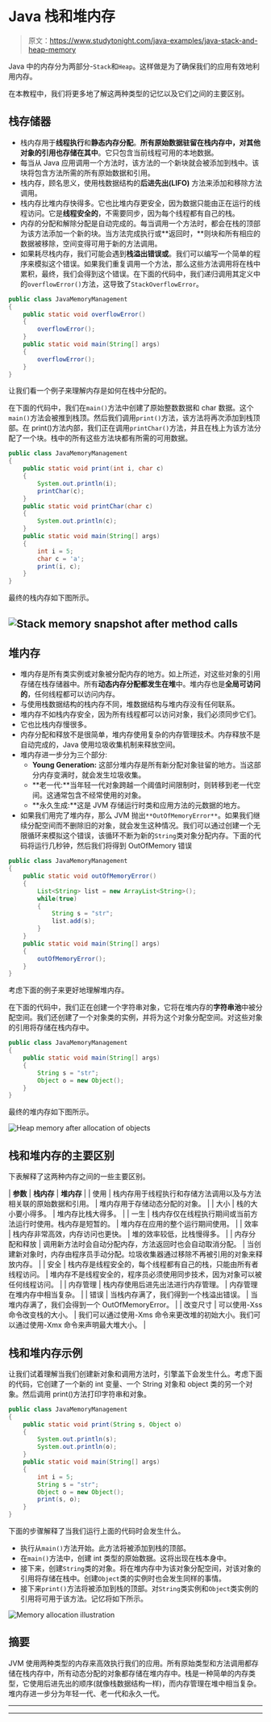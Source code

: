 # Java 栈和堆内存

> 原文：<https://www.studytonight.com/java-examples/java-stack-and-heap-memory>

Java 中的内存分为两部分-`Stack`和`Heap`。这样做是为了确保我们的应用有效地利用内存。

在本教程中，我们将更多地了解这两种类型的记忆以及它们之间的主要区别。

## 栈存储器

*   栈内存用于**线程执行**和**静态内存分配**。**所有原始数据驻留在栈内存中，对其他对象的引用也存储在其中**。它只包含当前线程可用的本地数据。
*   每当从 Java 应用调用一个方法时，该方法的一个新块就会被添加到栈中。该块将包含方法所需的所有原始数据和引用。
*   栈内存，顾名思义，使用栈数据结构的**后进先出(LIFO)** 方法来添加和移除方法调用。
*   栈内存比堆内存快得多。它也比堆内存更安全，因为数据只能由正在运行的线程访问。它是**线程安全的**，不需要同步，因为每个线程都有自己的栈。
*   内存的分配和解除分配是自动完成的。每当调用一个方法时，都会在栈的顶部为该方法添加一个新的块。当方法完成执行或**返回时，**则块和所有相应的数据被移除，空间变得可用于新的方法调用。
*   如果耗尽栈内存，我们可能会遇到**栈溢出错误或**。我们可以编写一个简单的程序来模拟这个错误。如果我们重复调用一个方法，那么这些方法调用将在栈中累积，最终，我们会得到这个错误。在下面的代码中，我们递归调用其定义中的`overflowError()`方法，这导致了`StackOverflowError`。

```java
public class JavaMemoryManagement
{
	public static void overflowError()
	{
		overflowError();
	}	
	public static void main(String[] args)
	{
		overflowError();
	}
}
```

让我们看一个例子来理解内存是如何在栈中分配的。

在下面的代码中，我们在`main()`方法中创建了原始整数数据和 char 数据。这个`main()`方法会被推到栈顶。然后我们调用`print()`方法，该方法将再次添加到栈顶部。在 print()方法内部，我们正在调用`printChar()`方法，并且在栈上为该方法分配了一个块。栈中的所有这些方法块都有所需的可用数据。

```java
public class JavaMemoryManagement
{
	public static void print(int i, char c)
	{
		System.out.println(i);
        printChar(c);
	}	
	public static void printChar(char c)
	{
		System.out.println(c);
	}	
	public static void main(String[] args)
	{
		int i = 5;
		char c = 'a';
		print(i, c);
	}
}
```

最终的栈内存如下图所示。

## ![Stack memory snapshot after method calls](img/e8438b78554c76048678c7335e6e6833.png)

## 堆内存

*   堆内存是所有类实例或对象被分配内存的地方。如上所述，对这些对象的引用存储在栈存储器中。所有**动态内存分配都发生在堆**中。堆内存也是**全局可访问的**，任何线程都可以访问内存。
*   与使用栈数据结构的栈内存不同，堆数据结构与堆内存没有任何联系。
*   堆内存不如栈内存安全，因为所有线程都可以访问对象，我们必须同步它们。
*   它也比栈内存慢很多。
*   内存分配和释放不是很简单，堆内存使用复杂的内存管理技术。内存释放不是自动完成的，Java 使用垃圾收集机制来释放空间。
*   堆内存进一步分为三个部分:
    *   **Young Generation:** 这部分堆内存是所有新分配对象驻留的地方。当这部分内存变满时，就会发生垃圾收集。
    *   **老一代:**当年轻一代对象跨越一个阈值时间限制时，则转移到老一代空间。这通常包含不经常使用的对象。
    *   **永久生成:**这是 JVM 存储运行时类和应用方法的元数据的地方。
*   如果我们用完了堆内存，那么 JVM 抛出`**OutOfMemoryError**`。如果我们继续分配空间而不删除旧的对象，就会发生这种情况。我们可以通过创建一个无限循环来模拟这个错误，该循环不断为新的`String`类对象分配内存。下面的代码将运行几秒钟，然后我们将得到 OutOfMemory 错误

```java
public class JavaMemoryManagement
{
	public static void outOfMemoryError()
	{
		List<String> list = new ArrayList<String>();
		while(true)
		{
			String s = "str";
			list.add(s);
		}
	}	
	public static void main(String[] args)
	{
		outOfMemoryError();
	}
}
```

考虑下面的例子来更好地理解堆内存。

在下面的代码中，我们正在创建一个字符串对象，它将在堆内存的**字符串池**中被分配空间。我们还创建了一个对象类的实例，并将为这个对象分配空间。对这些对象的引用将存储在栈内存中。

```java
public class JavaMemoryManagement
{
	public static void main(String[] args)
	{
		String s = "str";
		Object o = new Object();
	}
}
```

最终的堆内存如下图所示。

![Heap memory after allocation of objects](img/fdd3fc85fc368ba22f7c6ce2233528cc.png)

## 栈和堆内存的主要区别

下表解释了这两种内存之间的一些主要区别。

| **参数** | **栈内存** | **堆内存** |
| 使用 | 栈内存用于线程执行和存储方法调用以及与方法相关联的原始数据和引用。 | 堆内存用于存储动态分配的对象。 |
| 大小 | 栈的大小要小得多。 | 堆内存比栈大得多。 |
| 一生 | 栈内存仅在线程执行期间或当前方法运行时使用。栈内存是短暂的。 | 堆内存在应用的整个运行期间使用。 |
| 效率 | 栈内存非常高效，内存访问也更快。 | 堆的效率较低，比栈慢得多。 |
| 内存分配和释放 | 调用新方法时会自动分配内存，方法返回时也会自动取消分配。 | 当创建新对象时，内存由程序员手动分配。垃圾收集器通过移除不再被引用的对象来释放内存。 |
| 安全 | 栈内存是线程安全的，每个线程都有自己的栈，只能由所有者线程访问。 | 堆内存不是线程安全的，程序员必须使用同步技术，因为对象可以被任何线程访问。 |
| 内存管理 | 栈内存使用后进先出法进行内存管理。 | 内存管理在堆内存中相当复杂。 |
| 错误 | 当栈内存满了，我们得到一个栈溢出错误。 | 当堆内存满了，我们会得到一个 OutOfMemoryError。 |
| 改变尺寸 | 可以使用-Xss 命令改变栈的大小。 | 我们可以通过使用-Xms 命令来更改堆的初始大小。我们可以通过使用-Xmx 命令来声明最大堆大小。 |

## 栈和堆内存示例

让我们试着理解当我们创建新对象和调用方法时，引擎盖下会发生什么。考虑下面的代码，它创建了一个新的 int 变量、一个 String 对象和 object 类的另一个对象。然后调用 print()方法打印字符串和对象。

```java
public class JavaMemoryManagement
{
	public static void print(String s, Object o)
	{
		System.out.println(s);
        System.out.println(o);
	}	
	public static void main(String[] args)
	{
		int i = 5;
		String s = "str";
		Object o = new Object();
		print(s, o);
	}
}
```

下面的步骤解释了当我们运行上面的代码时会发生什么。

*   执行从`main()`方法开始。此方法将被添加到栈的顶部。
*   在`main()`方法中，创建 int 类型的原始数据。这将出现在栈本身中。
*   接下来，创建`String`类的对象。将在堆内存中为该对象分配空间，对该对象的引用将存储在栈中。创建`Object`类的实例时也会发生同样的事情。
*   接下来`print()`方法将被添加到栈的顶部。对`String`类实例和`Object`类实例的引用将可用于该方法。记忆将如下所示。

![Memory allocation illustration](img/6e3e665687e7639755f4ed80fe764e9e.png)

## 摘要

JVM 使用两种类型的内存来高效执行我们的应用。所有原始类型和方法调用都存储在栈内存中，所有动态分配的对象都存储在堆内存中。栈是一种简单的内存类型，它使用后进先出的顺序(就像栈数据结构一样)，而内存管理在堆中相当复杂。堆内存进一步分为年轻一代、老一代和永久一代。

* * *

* * *